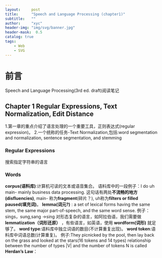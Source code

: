 ```yaml
---
layout:     post
title:      "Speech and Language Processing (chapter1)"
subtitle:   ""
author:     "xyc"
header-img: "img/svg/banner.jpg"
header-mask:  0.5
catalog: true
tags:
    - Web
    - SVG
---
```

# 前言
Speech and Language Processing(3rd ed. draft)阅读笔记
## Chapter 1 Regular Expressions, Text Normalization, Edit Distance
1.第一章的重点介绍了语言处理的一个重要工具，正则表达式(regular expression)。
2.一个统称的任务-Text Normalization,包括:word segmentation and normalization, sentence segmentation, and stemming
### Regular Expressions
搜索指定字符串的语言
### Words
**corpus(语料库)**:计算机可读的文本或语音集合。
语料库中的一段例子：I do uh main- mainly business data processing. 这句话有两处**不流畅的地方(disfluencies)**, main- 称为**fragment**(碎片？), uh称为**filters or filled paused(填充词)**。
**lemma(词元?)** : a set of lexical forms having the same stem, the same major part-of-speech, and the same word sense.
例子： sings，sung,sang ->sing
对形态复杂的语言，如阿拉伯语，我们需要做**lemmatization（词形还原）** ，有些语言，如英语，使用 **wordform(词形)** 就足够了。
**word type**:语料库中独立词语的数目(不计算重复出现)。
**word token**:语料库中词语总数(计算重复)。
例子:They picnicked by the pool, then lay back on the grass and looked at the stars(16 tokens and 14 types)
relationship between the number of types |V| and the number of tokens N is called **Herdan’s Law**：
